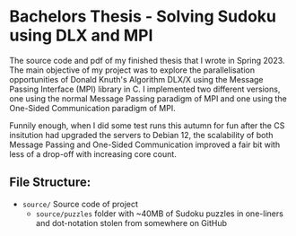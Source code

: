 # Bachelors Thesis - Solving Sudoku using DLX and MPI
The source code and pdf of my finished thesis that I wrote in Spring 2023. The main objective of my project was to explore the parallelisation opportunities of Donald Knuth's Algorithm DLX/X using the Message Passing Interface (MPI) library in C. I implemented two different versions, one using the normal Message Passing paradigm of MPI and one using the One-Sided Communication paradigm of MPI.

Funnily enough, when I did some test runs this autumn for fun after the CS insitution had upgraded the servers to Debian 12, the scalability of both Message Passing and One-Sided Communication improved a fair bit with less of a drop-off with increasing core count. 

## File Structure:
- `source/` Source code of project
    - `source/puzzles` folder with ~40MB of Sudoku puzzles in one-liners and dot-notation stolen from somewhere on GitHub
